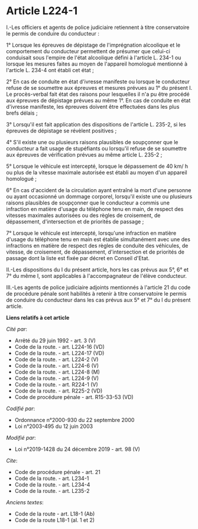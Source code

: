 # Article L224-1

I.-Les officiers et agents de police judiciaire retiennent à titre conservatoire le permis de conduire du conducteur :

1° Lorsque les épreuves de dépistage de l'imprégnation alcoolique et le comportement du conducteur permettent de présumer que
celui-ci conduisait sous l'empire de l'état alcoolique défini à l'article L. 234-1 ou lorsque les mesures faites au moyen de
l'appareil homologué mentionné à l'article L. 234-4 ont établi cet état ;

2° En cas de conduite en état d'ivresse manifeste ou lorsque le conducteur refuse de se soumettre aux épreuves et mesures
prévues au 1° du présent I. Le procès-verbal fait état des raisons pour lesquelles il n'a pu être procédé aux épreuves de
dépistage prévues au même 1°. En cas de conduite en état d'ivresse manifeste, les épreuves doivent être effectuées dans les
plus brefs délais ;

3° Lorsqu'il est fait application des dispositions de l'article L. 235-2, si les épreuves de dépistage se révèlent
positives ;

4° S'il existe une ou plusieurs raisons plausibles de soupçonner que le conducteur a fait usage de stupéfiants ou lorsqu'il
refuse de se soumettre aux épreuves de vérification prévues au même article L. 235-2 ;

5° Lorsque le véhicule est intercepté, lorsque le dépassement de 40 km/ h ou plus de la vitesse maximale autorisée est établi
au moyen d'un appareil homologué ;

6° En cas d'accident de la circulation ayant entraîné la mort d'une personne ou ayant occasionné un dommage corporel,
lorsqu'il existe une ou plusieurs raisons plausibles de soupçonner que le conducteur a commis une infraction en matière
d'usage du téléphone tenu en main, de respect des vitesses maximales autorisées ou des règles de croisement, de dépassement,
d'intersection et de priorités de passage ;

7° Lorsque le véhicule est intercepté, lorsqu'une infraction en matière d'usage du téléphone tenu en main est établie
simultanément avec une des infractions en matière de respect des règles de conduite des véhicules, de vitesse, de croisement,
de dépassement, d'intersection et de priorités de passage dont la liste est fixée par décret en Conseil d'Etat.

II.-Les dispositions du I du présent article, hors les cas prévus aux 5°, 6° et 7° du même I, sont applicables à
l'accompagnateur de l'élève conducteur.

III.-Les agents de police judiciaire adjoints mentionnés à l'article 21 du code de procédure pénale sont habilités à retenir
à titre conservatoire le permis de conduire du conducteur dans les cas prévus aux 5° et 7° du I du présent article.

**Liens relatifs à cet article**

_Cité par_:

  - Arrêté du 29 juin 1992 - art. 3 (V)
  - Code de la route. - art. L224-16 (VD)
  - Code de la route. - art. L224-17 (VD)
  - Code de la route. - art. L224-2 (V)
  - Code de la route. - art. L224-6 (V)
  - Code de la route. - art. L224-8 (M)
  - Code de la route. - art. L224-9 (V)
  - Code de la route. - art. R224-1 (V)
  - Code de la route. - art. R225-2 (VD)
  - Code de procédure pénale - art. R15-33-53 (VD)

_Codifié par_:

  - Ordonnance n°2000-930 du 22 septembre 2000
  - Loi n°2003-495 du 12 juin 2003

_Modifié par_:

  - Loi n°2019-1428 du 24 décembre 2019 - art. 98 (V)

_Cite_:

  - Code de procédure pénale - art. 21
  - Code de la route. - art. L234-1
  - Code de la route. - art. L234-4
  - Code de la route. - art. L235-2

_Anciens textes_:

  - Code de la route - art. L18-1 (Ab)
  - Code de la route L18-1 (al. 1 et 2)
